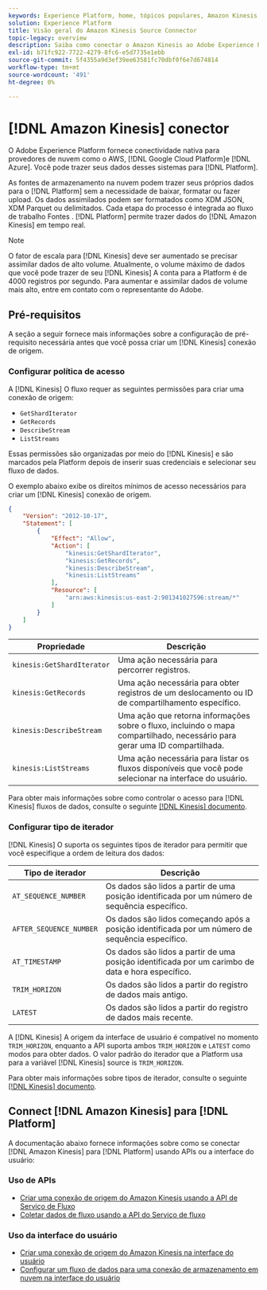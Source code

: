 ```yaml
---
keywords: Experience Platform, home, tópicos populares, Amazon Kinesis, amazon cinesis, Kinesis, cinesis
solution: Experience Platform
title: Visão geral do Amazon Kinesis Source Connector
topic-legacy: overview
description: Saiba como conectar o Amazon Kinesis ao Adobe Experience Platform usando APIs ou a interface do usuário.
exl-id: b71fc922-7722-4279-8fc6-e5d7735e1ebb
source-git-commit: 5f4355a9d3ef39ee63581fc70dbf0f6e7d674814
workflow-type: tm+mt
source-wordcount: '491'
ht-degree: 0%

---
```


# [!DNL Amazon Kinesis] conector

O Adobe Experience Platform fornece conectividade nativa para provedores de nuvem como o AWS, [!DNL Google Cloud Platform]e [!DNL Azure]. Você pode trazer seus dados desses sistemas para [!DNL Platform].

As fontes de armazenamento na nuvem podem trazer seus próprios dados para o [!DNL Platform] sem a necessidade de baixar, formatar ou fazer upload. Os dados assimilados podem ser formatados como XDM JSON, XDM Parquet ou delimitados. Cada etapa do processo é integrada ao fluxo de trabalho Fontes . [!DNL Platform] permite trazer dados do [!DNL Amazon Kinesis] em tempo real.

>[!NOTE]
>
>O fator de escala para [!DNL Kinesis] deve ser aumentado se precisar assimilar dados de alto volume. Atualmente, o volume máximo de dados que você pode trazer de seu [!DNL Kinesis] A conta para a Platform é de 4000 registros por segundo. Para aumentar e assimilar dados de volume mais alto, entre em contato com o representante do Adobe.

## Pré-requisitos

A seção a seguir fornece mais informações sobre a configuração de pré-requisito necessária antes que você possa criar um [!DNL Kinesis] conexão de origem.

### Configurar política de acesso

A [!DNL Kinesis] O fluxo requer as seguintes permissões para criar uma conexão de origem:

- `GetShardIterator`
- `GetRecords`
- `DescribeStream`
- `ListStreams`

Essas permissões são organizadas por meio do [!DNL Kinesis] e são marcados pela Platform depois de inserir suas credenciais e selecionar seu fluxo de dados.

O exemplo abaixo exibe os direitos mínimos de acesso necessários para criar um [!DNL Kinesis] conexão de origem.

```json
{
    "Version": "2012-10-17",
    "Statement": [
        {
            "Effect": "Allow",
            "Action": [
                "kinesis:GetShardIterator",
                "kinesis:GetRecords",
                "kinesis:DescribeStream",
                "kinesis:ListStreams"
            ],
            "Resource": [
                "arn:aws:kinesis:us-east-2:901341027596:stream/*"
            ]
        }
    ]
}
```

| Propriedade | Descrição |
| -------- | ----------- |
| `kinesis:GetShardIterator` | Uma ação necessária para percorrer registros. |
| `kinesis:GetRecords` | Uma ação necessária para obter registros de um deslocamento ou ID de compartilhamento específico. |
| `kinesis:DescribeStream` | Uma ação que retorna informações sobre o fluxo, incluindo o mapa compartilhado, necessário para gerar uma ID compartilhada. |
| `kinesis:ListStreams` | Uma ação necessária para listar os fluxos disponíveis que você pode selecionar na interface do usuário. |

Para obter mais informações sobre como controlar o acesso para [!DNL Kinesis] fluxos de dados, consulte o seguinte [[!DNL Kinesis] documento](https://docs.aws.amazon.com/streams/latest/dev/controlling-access.html).

### Configurar tipo de iterador

[!DNL Kinesis] O suporta os seguintes tipos de iterador para permitir que você especifique a ordem de leitura dos dados:

| Tipo de iterador | Descrição |
| ------------- | ----------- |
| `AT_SEQUENCE_NUMBER` | Os dados são lidos a partir de uma posição identificada por um número de sequência específico. |
| `AFTER_SEQUENCE_NUMBER` | Os dados são lidos começando após a posição identificada por um número de sequência específico. |
| `AT_TIMESTAMP` | Os dados são lidos a partir de uma posição identificada por um carimbo de data e hora específico. |
| `TRIM_HORIZON` | Os dados são lidos a partir do registro de dados mais antigo. |
| `LATEST` | Os dados são lidos a partir do registro de dados mais recente. |

A [!DNL Kinesis] A origem da interface de usuário é compatível no momento `TRIM_HORIZON`, enquanto a API suporta ambos `TRIM_HORIZON` e `LATEST` como modos para obter dados. O valor padrão do iterador que a Platform usa para a variável [!DNL Kinesis] source is `TRIM_HORIZON`.

Para obter mais informações sobre tipos de iterador, consulte o seguinte [[!DNL Kinesis] documento](https://docs.aws.amazon.com/kinesis/latest/APIReference/API_GetShardIterator.html#API_GetShardIterator_RequestSyntax).

## Connect [!DNL Amazon Kinesis] para [!DNL Platform]

A documentação abaixo fornece informações sobre como se conectar [!DNL Amazon Kinesis] para [!DNL Platform] usando APIs ou a interface do usuário:

### Uso de APIs

- [Criar uma conexão de origem do Amazon Kinesis usando a API de Serviço de Fluxo](../../tutorials/api/create/cloud-storage/kinesis.md)
- [Coletar dados de fluxo usando a API do Serviço de fluxo](../../tutorials/api/collect/streaming.md)

### Uso da interface do usuário

- [Criar uma conexão de origem do Amazon Kinesis na interface do usuário](../../tutorials/ui/create/cloud-storage/kinesis.md)
- [Configurar um fluxo de dados para uma conexão de armazenamento em nuvem na interface do usuário](../../tutorials/ui/dataflow/streaming/cloud-storage-streaming.md)
